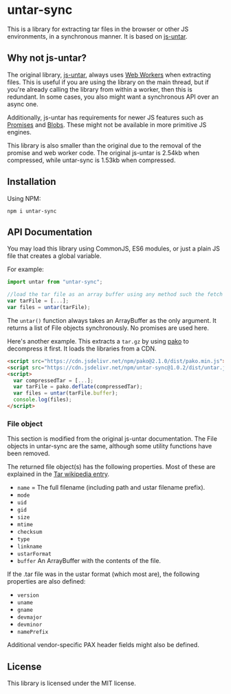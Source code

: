 # untar-sync

This is a library for extracting tar files in the browser or other JS environments, in a synchronous manner. It is based on [js-untar](https://github.com/InvokIT/js-untar).

## Why not js-untar?

The original library, [js-untar](https://github.com/InvokIT/js-untar), always uses [Web Workers](https://developer.mozilla.org/en-US/docs/Web/API/Web_Workers_API/Using_web_workers) when extracting files. This is useful if you are using the library on the main thread, but if you're already calling the library from within a worker, then this is redundant. In some cases, you also might want a synchronous API over an async one.

Additionally, js-untar has requirements for newer JS features such as [Promises](https://developer.mozilla.org/en-US/docs/Web/JavaScript/Reference/Global_Objects/Promise) and [Blobs](https://developer.mozilla.org/en-US/docs/Web/API/Blob). These might not be available in more primitive JS engines. 

This library is also smaller than the original due to the removal of the promise and web worker code. The original js-untar is 2.54kb when compressed, while untar-sync is 1.53kb when compressed. 

## Installation

Using NPM:
```
npm i untar-sync
```

## API Documentation
You may load this library using CommonJS, ES6 modules, or just a plain JS file that creates a global variable. 

For example: 
```js
import untar from "untar-sync";

//load the tar file as an array buffer using any method such the fetch api
var tarFile = [...];
var files = untar(tarFile);
```

The `untar()` function always takes an ArrayBuffer as the only argument. It returns a list of File objects synchronously. No promises are used here.

Here's another example. This extracts a `tar.gz` by using [pako](https://github.com/nodeca/pako) to decompress it first. It loads the libraries from a CDN. 
```html
<script src="https://cdn.jsdelivr.net/npm/pako@2.1.0/dist/pako.min.js"></script>
<script src="https://cdn.jsdelivr.net/npm/untar-sync@1.0.2/dist/untar.js"></script>
<script>
  var compressedTar = [...];
  var tarFile = pako.deflate(compressedTar);
  var files = untar(tarFile.buffer);
  console.log(files);
</script>
```

### File object
This section is modified from the original js-untar documentation. The File objects in untar-sync are the same, although some utility functions have been removed.

The returned file object(s) has the following properties. Most of these are explained in the [Tar wikipedia entry](https://en.wikipedia.org/wiki/Tar_(computing)#File_format).

* `name` = The full filename (including path and ustar filename prefix).
* `mode`
* `uid`
* `gid`
* `size`
* ``mtime``
* `checksum`
* `type`
* `linkname`
* `ustarFormat`
* `buffer` An ArrayBuffer with the contents of the file.

If the .tar file was in the ustar format (which most are), the following properties are also defined:

* `version`
* `uname`
* `gname`
* `devmajor`
* `devminor`
* `namePrefix`

Additional vendor-specific PAX header fields might also be defined.

## License
This library is licensed under the MIT license. 
